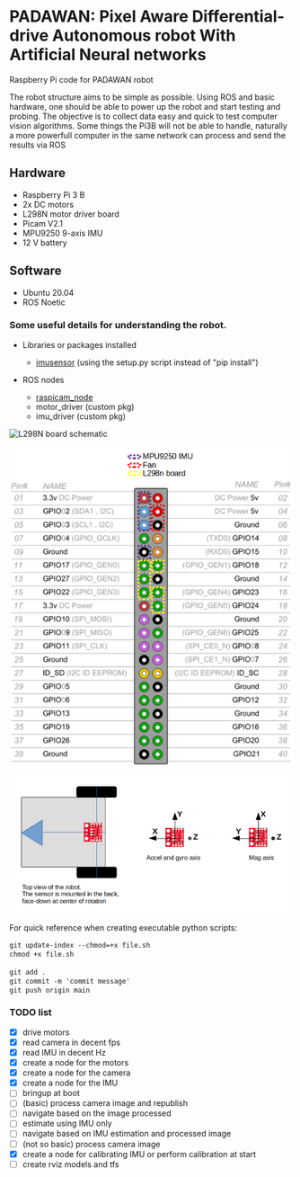 # PADAWAN: Pixel Aware Differential-drive Autonomous robot With Artificial Neural networks

Raspberry Pi code for PADAWAN robot

The robot structure aims to be simple as possible. Using ROS and basic hardware, one should be able to power up the robot and start testing and probing. The objective is to collect data easy and quick to test computer vision algorithms. Some things the Pi3B will not be able to handle, naturally a more powerfull computer in the same network can process and send the results via ROS

## Hardware
 - Raspberry Pi 3 B
 - 2x DC motors
 - L298N motor driver board
 - Picam V2.1
 - MPU9250 9-axis IMU
 - 12 V battery
## Software
 - Ubuntu 20.04
 - ROS Noetic

### Some useful details for understanding the robot.

- Libraries or packages installed
    - [imusensor](https://github.com/niru-5/imusensor) (using the setup.py script instead of "pip install")

- ROS nodes
    - [raspicam_node](https://github.com/UbiquityRobotics/raspicam_node)
    - motor_driver (custom pkg)
    - imu_driver (custom pkg)

![L298N board schematic](https://newscrewdriver.files.wordpress.com/2021/01/l298n-module-schematic-16x9-1.jpg?w=772)

![Raspberry Pi 3B pinout usage](/assets/padawan_pinout.png)

![IMU axis and mount position](/assets/imu_mounted_v1.png)

For quick reference when creating executable python scripts:
```
git update-index --chmod=+x file.sh
chmod +x file.sh

git add .
git commit -m 'commit message'
git push origin main
```

### TODO list
- [X] drive motors
- [X] read camera in decent fps
- [X] read IMU in decent Hz
- [X] create a node for the motors
- [X] create a node for the camera
- [X] create a node for the IMU
- [ ] bringup at boot
- [ ] (basic) process camera image and republish
- [ ] navigate based on the image processed
- [ ] estimate using IMU only
- [ ] navigate based on IMU estimation and processed image
- [ ] (not so basic) process camera image
- [X] create a node for calibrating IMU or perform calibration at start
- [ ] create rviz models and tfs
